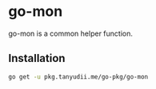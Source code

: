 # go-mon
go-mon is a common helper function.

## Installation

```bash
go get -u pkg.tanyudii.me/go-pkg/go-mon
```
